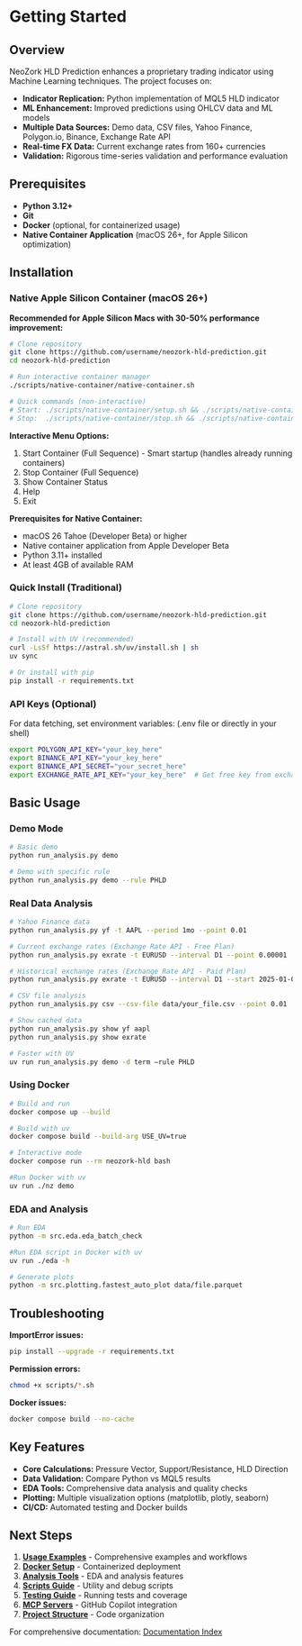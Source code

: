 # Getting Started

## Overview

NeoZork HLD Prediction enhances a proprietary trading indicator using Machine Learning techniques. The project focuses on:

- **Indicator Replication:** Python implementation of MQL5 HLD indicator
- **ML Enhancement:** Improved predictions using OHLCV data and ML models
- **Multiple Data Sources:** Demo data, CSV files, Yahoo Finance, Polygon.io, Binance, Exchange Rate API
- **Real-time FX Data:** Current exchange rates from 160+ currencies
- **Validation:** Rigorous time-series validation and performance evaluation

## Prerequisites

- **Python 3.12+**
- **Git**
- **Docker** (optional, for containerized usage)
- **Native Container Application** (macOS 26+, for Apple Silicon optimization)

## Installation

### Native Apple Silicon Container (macOS 26+)

**Recommended for Apple Silicon Macs with 30-50% performance improvement:**

```bash
# Clone repository
git clone https://github.com/username/neozork-hld-prediction.git
cd neozork-hld-prediction

# Run interactive container manager
./scripts/native-container/native-container.sh

# Quick commands (non-interactive)
# Start: ./scripts/native-container/setup.sh && ./scripts/native-container/run.sh && ./scripts/native-container/run.sh --status && ./scripts/native-container/exec.sh --shell
# Stop:  ./scripts/native-container/stop.sh && ./scripts/native-container/run.sh --status && ./scripts/native-container/cleanup.sh --all --force
```

**Interactive Menu Options:**
1. Start Container (Full Sequence) - Smart startup (handles already running containers)
2. Stop Container (Full Sequence)
3. Show Container Status
4. Help
0. Exit

**Prerequisites for Native Container:**
- macOS 26 Tahoe (Developer Beta) or higher
- Native container application from Apple Developer Beta
- Python 3.11+ installed
- At least 4GB of available RAM

### Quick Install (Traditional)

```bash
# Clone repository
git clone https://github.com/username/neozork-hld-prediction.git
cd neozork-hld-prediction

# Install with UV (recommended)
curl -LsSf https://astral.sh/uv/install.sh | sh
uv sync

# Or install with pip
pip install -r requirements.txt
```

### API Keys (Optional)

For data fetching, set environment variables: (.env file or directly in your shell)

```bash
export POLYGON_API_KEY="your_key_here"
export BINANCE_API_KEY="your_key_here"
export BINANCE_API_SECRET="your_secret_here"
export EXCHANGE_RATE_API_KEY="your_key_here"  # Get free key from exchangerate-api.com
```

## Basic Usage

### Demo Mode
```bash
# Basic demo
python run_analysis.py demo

# Demo with specific rule
python run_analysis.py demo --rule PHLD
```

### Real Data Analysis
```bash
# Yahoo Finance data
python run_analysis.py yf -t AAPL --period 1mo --point 0.01

# Current exchange rates (Exchange Rate API - Free Plan)
python run_analysis.py exrate -t EURUSD --interval D1 --point 0.00001

# Historical exchange rates (Exchange Rate API - Paid Plan)
python run_analysis.py exrate -t EURUSD --interval D1 --start 2025-01-01 --end 2025-06-01 --point 0.00001

# CSV file analysis
python run_analysis.py csv --csv-file data/your_file.csv --point 0.01

# Show cached data
python run_analysis.py show yf aapl
python run_analysis.py show exrate

# Faster with UV
uv run run_analysis.py demo -d term —rule PHLD
```

### Using Docker
```bash
# Build and run
docker compose up --build

# Build with uv
docker compose build --build-arg USE_UV=true 

# Interactive mode
docker compose run --rm neozork-hld bash

#Run Docker with uv
uv run ./nz demo
```


### EDA and Analysis
```bash
# Run EDA
python -m src.eda.eda_batch_check

#Run EDA script in Docker with uv
uv run ./eda -h

# Generate plots
python -m src.plotting.fastest_auto_plot data/file.parquet
```

## Troubleshooting

**ImportError issues:**
```bash
pip install --upgrade -r requirements.txt
```

**Permission errors:**
```bash
chmod +x scripts/*.sh
```

**Docker issues:**
```bash
docker compose build --no-cache
```

## Key Features

- **Core Calculations:** Pressure Vector, Support/Resistance, HLD Direction
- **Data Validation:** Compare Python vs MQL5 results
- **EDA Tools:** Comprehensive data analysis and quality checks
- **Plotting:** Multiple visualization options (matplotlib, plotly, seaborn)
- **CI/CD:** Automated testing and Docker builds

## Next Steps

1. **[Usage Examples](usage-examples.md)** - Comprehensive examples and workflows
2. **[Docker Setup](docker.md)** - Containerized deployment
3. **[Analysis Tools](analysis-eda.md)** - EDA and analysis features
4. **[Scripts Guide](scripts.md)** - Utility and debug scripts
5. **[Testing Guide](testing.md)** - Running tests and coverage
6. **[MCP Servers](mcp-servers/)** - GitHub Copilot integration
7. **[Project Structure](project-structure.md)** - Code organization

For comprehensive documentation: [Documentation Index](index.md)
